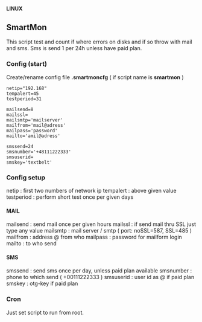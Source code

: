 #### LINUX
## SmartMon

This script test and count if where errors on disks and if so throw with mail and sms. Sms is send 1 per 24h unless have paid plan.

### Config (start)
Create/rename config file **.smartmoncfg** ( if script name is **smartmon** )

```
netip="192.168"
tempalert=45
testperiod=31

mailsend=8
mailssl=
mailsmtp='mailserver'
mailfrom='mail@adress'
mailpass='password'
mailto='amil@adress'

smssend=24
smsnumber='+48111222333'
smsuserid=
smskey='textbelt'
```

### Config setup

netip : first two numbers of network ip
tempalert : above given value
testperiod : perform short test once per given days

#### MAIL

mailsend : send mail once per given hours
mailssl : if send mail thru SSL just type any value
mailsmtp : mail server / smtp  ( port: noSSL=587, SSL=485 )
mailfrom : address @ from who
mailpass : password for mailform login
mailto : to who send

#### SMS

smssend : send sms once per day, unless paid plan available
smsnumber : phone to which send ( +00111222333 )
smsuserid : user id as @ if paid plan
smskey : otg-key if paid plan


### Cron

Just set script to run from root. 
